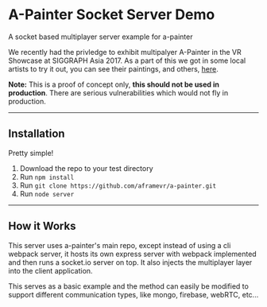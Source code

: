 # A-Painter Socket Server Demo #
A socket based multiplayer server example for a-painter

We recently had the privledge to exhibit multipalyer A-Painter in the VR Showcase at SIGGRAPH Asia 2017. As a part of this we got in some local artists to try it out, you can see their paintings, and others, [here](https://mrfrase3.github.io/a-painterSA17/).

**Note:**
This is a proof of concept only, **this should not be used in production**. There are serious vulnerabilities which would not fly in production.

----------
## Installation ##
Pretty simple!

 1. Download the repo to your test directory
 2. Run `npm install`
 3. Run `git clone https://github.com/aframevr/a-painter.git` 
 4. Run `node server`

----------
## How it Works ##

This server uses a-painter's main repo, except instead of using a cli webpack server, it hosts its own express server with webpack implemented and then runs a socket.io server on top. It also injects the multiplayer layer into the client application.

This serves as a basic example and the method can easily be modified to support different communication types, like mongo, firebase, webRTC, etc... 
